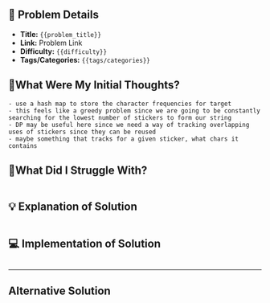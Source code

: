 ## 📝 Problem Details

- **Title:** `{{problem_title}}`
- **Link:** Problem Link
- **Difficulty:** `{{difficulty}}`
- **Tags/Categories:** `{{tags/categories}}`

## 💭What Were My Initial Thoughts?

```
- use a hash map to store the character frequencies for target
- this feels like a greedy problem since we are going to be constantly searching for the lowest number of stickers to form our string
- DP may be useful here since we need a way of tracking overlapping uses of stickers since they can be reused
- maybe something that tracks for a given sticker, what chars it contains
```

## 🤔What Did I Struggle With?

```

```

## 💡 Explanation of Solution

```

```
## 💻 Implementation of Solution

```cpp

```

---

## Alternative Solution
```

```